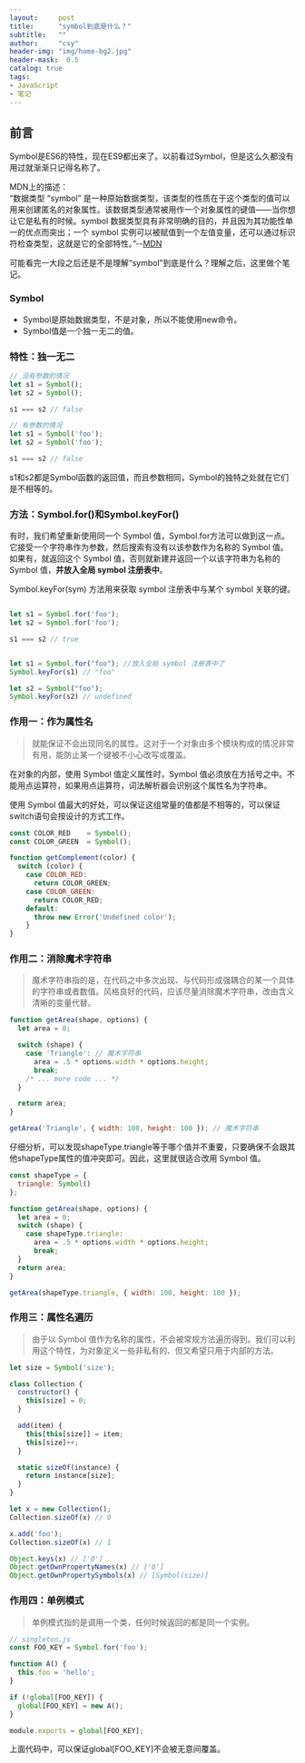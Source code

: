 ```yaml
---
layout:     post
title:      "symbol到底是什么？"
subtitle:   ""
author:     "csy"
header-img: "img/home-bg2.jpg"
header-mask:  0.5
catalog: true
tags:
- JavaScript
- 笔记
---
```


## 前言

Symbol是ES6的特性，现在ES9都出来了。以前看过Symbol，但是这么久都没有用过就渐渐只记得名称了。

MDN上的描述：  
“数据类型 “symbol” 是一种原始数据类型，该类型的性质在于这个类型的值可以用来创建匿名的对象属性。该数据类型通常被用作一个对象属性的键值——当你想让它是私有的时候。symbol 数据类型具有非常明确的目的，并且因为其功能性单一的优点而突出；一个 symbol 实例可以被赋值到一个左值变量，还可以通过标识符检查类型，这就是它的全部特性。”--[MDN](https://developer.mozilla.org/zh-CN/docs/Glossary/Symbol)

可能看完一大段之后还是不是理解“symbol”到底是什么？理解之后，这里做个笔记。

### Symbol

- Symbol是原始数据类型，不是对象，所以不能使用new命令。
- Symbol值是一个独一无二的值。

### 特性：独一无二

```js
// 没有参数的情况
let s1 = Symbol();
let s2 = Symbol();

s1 === s2 // false

// 有参数的情况
let s1 = Symbol('foo');
let s2 = Symbol('foo');

s1 === s2 // false
```
s1和s2都是Symbol函数的返回值，而且参数相同，Symbol的独特之处就在它们是不相等的。

### 方法：Symbol.for()和Symbol.keyFor()
有时，我们希望重新使用同一个 Symbol 值，Symbol.for方法可以做到这一点。它接受一个字符串作为参数，然后搜索有没有以该参数作为名称的 Symbol 值。如果有，就返回这个 Symbol 值，否则就新建并返回一个以该字符串为名称的 Symbol 值，**并放入全局 symbol 注册表中**。

Symbol.keyFor(sym) 方法用来获取 symbol 注册表中与某个 symbol 关联的键。


```js

let s1 = Symbol.for('foo');
let s2 = Symbol.for('foo');

s1 === s2 // true


let s1 = Symbol.for("foo"); //放入全局 symbol 注册表中了
Symbol.keyFor(s1) // "foo"

let s2 = Symbol("foo");
Symbol.keyFor(s2) // undefined

```

### 作用一：作为属性名
> 就能保证不会出现同名的属性。这对于一个对象由多个模块构成的情况非常有用，能防止某一个键被不小心改写或覆盖。

在对象的内部，使用 Symbol 值定义属性时，Symbol 值必须放在方括号之中。不能用点运算符，如果用点运算符，词法解析器会识别这个属性名为字符串。

使用 Symbol 值最大的好处，可以保证这组常量的值都是不相等的，可以保证switch语句会按设计的方式工作。
``` js
const COLOR_RED    = Symbol();
const COLOR_GREEN  = Symbol();

function getComplement(color) {
  switch (color) {
    case COLOR_RED:
      return COLOR_GREEN;
    case COLOR_GREEN:
      return COLOR_RED;
    default:
      throw new Error('Undefined color');
    }
}

```

### 作用二：消除魔术字符串
> 魔术字符串指的是，在代码之中多次出现、与代码形成强耦合的某一个具体的字符串或者数值。风格良好的代码，应该尽量消除魔术字符串，改由含义清晰的变量代替。

```js
function getArea(shape, options) {
  let area = 0;

  switch (shape) {
    case 'Triangle': // 魔术字符串
      area = .5 * options.width * options.height;
      break;
    /* ... more code ... */
  }

  return area;
}

getArea('Triangle', { width: 100, height: 100 }); // 魔术字符串
```
仔细分析，可以发现shapeType.triangle等于哪个值并不重要，只要确保不会跟其他shapeType属性的值冲突即可。因此，这里就很适合改用 Symbol 值。

```js
const shapeType = {
  triangle: Symbol()
};

function getArea(shape, options) {
  let area = 0;
  switch (shape) {
    case shapeType.triangle:
      area = .5 * options.width * options.height;
      break;
  }
  return area;
}

getArea(shapeType.triangle, { width: 100, height: 100 });
```
### 作用三：属性名遍历
> 由于以 Symbol 值作为名称的属性，不会被常规方法遍历得到。我们可以利用这个特性，为对象定义一些非私有的、但又希望只用于内部的方法。

```js
let size = Symbol('size');

class Collection {
  constructor() {
    this[size] = 0;
  }

  add(item) {
    this[this[size]] = item;
    this[size]++;
  }

  static sizeOf(instance) {
    return instance[size];
  }
}

let x = new Collection();
Collection.sizeOf(x) // 0

x.add('foo');
Collection.sizeOf(x) // 1

Object.keys(x) // ['0']
Object.getOwnPropertyNames(x) // ['0']
Object.getOwnPropertySymbols(x) // [Symbol(size)]
```

### 作用四：单例模式
> 单例模式指的是调用一个类，任何时候返回的都是同一个实例。

```js
// singleton.js
const FOO_KEY = Symbol.for('foo');

function A() {
  this.foo = 'hello';
}

if (!global[FOO_KEY]) {
  global[FOO_KEY] = new A();
}

module.exports = global[FOO_KEY];
```
上面代码中，可以保证global[FOO_KEY]不会被无意间覆盖。
